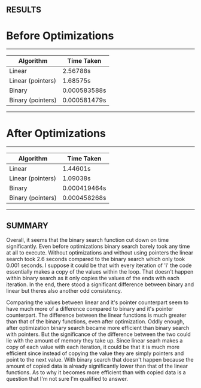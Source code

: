 ## RESULTS

# Before Optimizations
---------------------------------
|Algorithm        |Time Taken   |
|-----------------|-------------|
|Linear           |2.56788s     |
|Linear (pointers)|1.68575s     |
|Binary           |0.000583588s |
|Binary (pointers)|0.000581479s |
---------------------------------
# After Optimizations
---------------------------------
|Algorithm        |Time Taken   |
|-----------------|-------------|
|Linear           |1.44601s     |
|Linear (pointers)|1.09038s     |
|Binary           |0.000419464s |
|Binary (pointers)|0.000458268s |
---------------------------------

## SUMMARY

  Overall, it seems that the binary search function cut down on time significantly. Even before optimizations binary search 
  barely took any time at all to execute. Without optimizations and without using pointers the linear search took 2.6 seconds 
  compared to the binary search which only took 0.001 seconds. I suppose it could be that with every iteration of 'i' the code 
  essentially makes a copy of the values within the loop. That doesn't happen within binary search as it only copies the values 
  of the ends with each iteration. In the end, there stood a significant difference between binary and linear but theres also another 
  odd consistency.
  
  Comparing the values between linear and it's pointer counterpart seem to have much more of a difference compared to binary and it's 
  pointer counterpart. The difference between the linear functions is much greater than that of the binary functions, even after 
  optimization. Oddly enough, after optimization binary search became more efficient than binary search with pointers. But the 
  significance of the difference between the two could lie with the amount of memory they take up. Since linear searh makes a copy 
  of each value with each iteration, it could be that it is much more efficient since instead of copying the value they are simply 
  pointers and point to the next value. With binary search that doesn't happen because the amount of copied data is already 
  significantly lower than that of the linear functions. As to why it becomes more efficient than with copied data is a question 
  that I'm not sure I'm qualified to answer.
